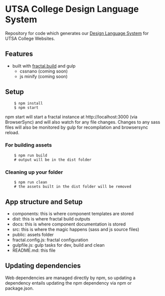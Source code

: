 # UTSA College Design Language System

Repository for code which generates our [Design Language System](https://utsa-asc.github.io/college-dls/) for UTSA College Websites.

## Features
- built with [fractal.build](https://fractal.build) and gulp
  - cssnano (coming soon)
  - js minify (coming soon)

## Setup
```
    $ npm install
    $ npm start
```
npm start will start a fractal instance at http://localhost:3000 (via BrowserSync) and will also watch for any file changes.  Changes to any sass files will also be monitored by gulp for recompilation and browsersync reload.

### For building assets
```
    $ npm run build
    # output will be in the dist folder
```    

### Cleaning up your folder
```
    $ npm run clean
    # the assets built in the dist folder will be removed
```

## App structure and Setup

- components: this is where component templates are stored
- dist: this is where fractal build outputs
- docs: this is where component documentation is stored
- src: this is where the magic happens (sass and js source files)
- public: assets folder
- fractal.config.js: fractal configuration
- gulpfile.js: gulp tasks for dev, build and clean
- README.md: this file


## Updating dependencies

Web dependencies are managed directly by npm, so updating a dependency entails updating the npm dependency via npm or package.json.
